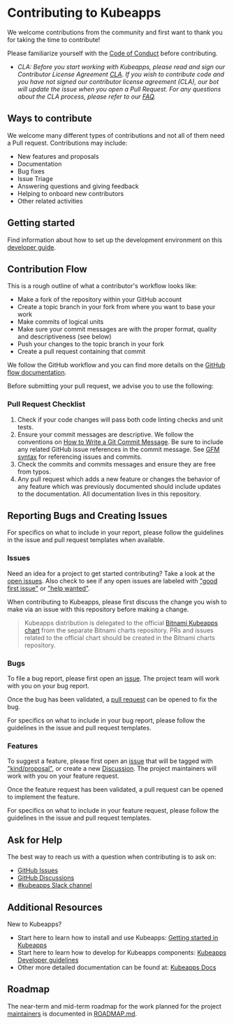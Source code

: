 # Contributing to Kubeapps

We welcome contributions from the community and first want to thank you for taking the time to contribute!

Please familiarize yourself with the [Code of Conduct](https://github.com/vmware/.github/blob/main/CODE_OF_CONDUCT.md) before contributing.

* _CLA: Before you start working with Kubeapps, please read and sign our Contributor License Agreement [CLA](https://cla.vmware.com/cla/1/preview). If you wish to contribute code and you have not signed our contributor license agreement (CLA), our bot will update the issue when you open a Pull Request. For any questions about the CLA process, please refer to our [FAQ](https://cla.vmware.com/faq)._

## Ways to contribute

We welcome many different types of contributions and not all of them need a Pull request. Contributions may include:

* New features and proposals
* Documentation
* Bug fixes
* Issue Triage
* Answering questions and giving feedback
* Helping to onboard new contributors
* Other related activities

## Getting started

Find information about how to set up the development environment on this [developer guide](./site/content/docs/latest/reference/developer/README.md).

## Contribution Flow

This is a rough outline of what a contributor's workflow looks like:

* Make a fork of the repository within your GitHub account
* Create a topic branch in your fork from where you want to base your work
* Make commits of logical units
* Make sure your commit messages are with the proper format, quality and descriptiveness (see below)
* Push your changes to the topic branch in your fork
* Create a pull request containing that commit

We follow the GitHub workflow and you can find more details on the [GitHub flow documentation](https://docs.github.com/en/get-started/quickstart/github-flow).

Before submitting your pull request, we advise you to use the following:

### Pull Request Checklist

1. Check if your code changes will pass both code linting checks and unit tests.
2. Ensure your commit messages are descriptive. We follow the conventions on [How to Write a Git Commit Message](http://chris.beams.io/posts/git-commit/). Be sure to include any related GitHub issue references in the commit message. See [GFM syntax](https://guides.github.com/features/mastering-markdown/#GitHub-flavored-markdown) for referencing issues and commits.
3. Check the commits and commits messages and ensure they are free from typos.
4. Any pull request which adds a new feature or changes the behavior of any feature which was previously documented should include updates to the documentation. All documentation lives in this repository.

## Reporting Bugs and Creating Issues

For specifics on what to include in your report, please follow the guidelines in the issue and pull request templates when available.

### Issues

Need an idea for a project to get started contributing? Take a look at the [open issues](https://github.com/vmware-tanzu/kubeapps/issues?q=is%3Aopen+is%3Aissue). Also check to see if any open issues are labeled with ["good first issue"](https://github.com/vmware-tanzu/kubeapps/labels/good%20first%20issue) or ["help wanted"](https://github.com/vmware-tanzu/kubeapps/labels/help%20wanted).

When contributing to Kubeapps, please first discuss the change you wish to make via an issue with this repository before making a change.

> Kubeapps distribution is delegated to the official [Bitnami Kubeapps chart](https://github.com/bitnami/charts/tree/master/bitnami/kubeapps) from the separate Bitnami charts repository. PRs and issues related to the official chart should be created in the Bitnami charts repository.

### Bugs

To file a bug report, please first open an [issue](https://github.com/vmware-tanzu/kubeapps/issues/new?assignees=&labels=kind%2Fbug&template=bug_report.md&title=). The project team will work with you on your bug report.

Once the bug has been validated, a [pull request](https://github.com/vmware-tanzu/kubeapps/compare) can be opened to fix the bug.

For specifics on what to include in your bug report, please follow the guidelines in the issue and pull request templates.

### Features

To suggest a feature, please first open an [issue](https://github.com/vmware-tanzu/kubeapps/issues/new?assignees=&labels=kind%2Ffeature&template=feature_request.md&title=) that will be tagged with ["kind/proposal"](https://github.com/vmware-tanzu/kubeapps/labels/kind%2Fproposal), or create a new [Discussion](https://github.com/vmware-tanzu/kubeapps/discussions/new). The project maintainers will work with you on your feature request.

Once the feature request has been validated, a pull request can be opened to implement the feature.

For specifics on what to include in your feature request, please follow the guidelines in the issue and pull request templates.

## Ask for Help

The best way to reach us with a question when contributing is to ask on:

* [GitHub Issues](https://github.com/vmware-tanzu/kubeapps/issues)
* [GitHub Discussions](https://github.com/vmware-tanzu/kubeapps/discussions)
* [#kubeapps Slack channel](https://kubernetes.slack.com/messages/kubeapps)

## Additional Resources

New to Kubeapps?

* Start here to learn how to install and use Kubeapps: [Getting started in Kubeapps](./site/content/docs/latest/tutorials/getting-started.md)
* Start here to learn how to develop for Kubeapps components: [Kubeapps Developer guidelines](./site/content/docs/latest/reference/developer/README.md)
* Other more detailed documentation can be found at: [Kubeapps Docs](./site/content/docs/latest/README.md)

## Roadmap

The near-term and mid-term roadmap for the work planned for the project [maintainers](./MAINTAINERS.md) is documented in [ROADMAP.md](./ROADMAP.md).
